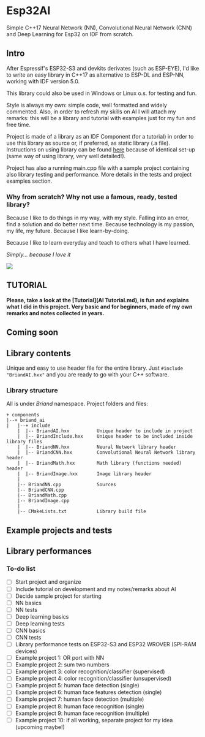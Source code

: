 # Esp32AI

Simple C++17 Neural Network (NN), Convolutional Neural Network (CNN) and Deep Learning for Esp32 on IDF from scratch.

## Intro

After Espressif's ESP32-S3 and devkits derivates (such as ESP-EYE), I'd like to write an easy library in C++17 as alternative to ESP-DL and ESP-NN, working with IDF version 5.0. 

This library could also be used in Windows or Linux o.s. for testing and fun.

Style is always my own: simple code, well formatted and widely commented. Also, in order to refresh my skills on AI I will attach my remarks: this will be a library and tutorial with examples just for my fun and free time.

Project is made of a library as an IDF Component (for a tutorial) in order to use this library as source or, if preferred, as static library (.a file). Instructions on using library can be found [here](https://github.com/briand-hub/LibEsp32IDF/blob/main/README.md#use-as-source-easier) because of identical set-up (same way of using library, very well detailed!).

Project has also a running main.cpp file with a sample project containing also library testing and performance. More details in the tests and project examples section.

### Why from scratch? Why not use a famous, ready, tested library?

Because I like to do things in my way, with my style. Falling into an error, find a solution and do better next time. Because technology is my passion, my life, my future. Because I like learn-by-doing.

Because I like to learn everyday and teach to others what I have learned.

*Simply... because I love it*

<a href="https://www.buymeacoffee.com/briandhub"><img src="https://img.buymeacoffee.com/button-api/?text=Buy me a coffee&emoji=&slug=briandhub&button_colour=FFDD00&font_colour=000000&font_family=Cookie&outline_colour=000000&coffee_colour=ffffff" /></a>

## TUTORIAL

**Please, take a look at the [Tutorial](AI Tutorial.md), is fun and explains what I did in this project. Very basic and for beginners, made of my own remarks and notes collected in years.**

## Coming soon



## Library contents

Unique and easy to use header file for the entire library. Just  ``#include "BriandAI.hxx"`` and you are ready to go with your C++ software.

### Library structure

All is under *Briand* namespace. Project folders and files:

```
+ components
|--+ briand_ai
|   |--+ include
    |  |-- BriandAI.hxx          Unique header to include in project
    |  |-- BriandInclude.hxx     Unique header to be included inside library files
    |  |-- BriandNN.hxx          Neural Network library header
    |  |-- BriandCNN.hxx         Convolutional Neural Network library header
    |  |-- BriandMath.hxx        Math library (functions needed) header
    |  |-- BriandImage.hxx       Image library header
    |
    |-- BriandNN.cpp             Sources
    |-- BriandCNN.cpp
    |-- BriandMath.cpp
    |-- BriandImage.cpp
    |
    |-- CMakeLists.txt           Library build file
```

## Example projects and tests



## Library performances

### To-do list

 - [ ] Start project and organize
 - [ ] Include tutorial on development and my notes/remarks about AI
 - [ ] Decide sample project for starting
 - [ ] NN basics
 - [ ] NN tests 
 - [ ] Deep learning basics
 - [ ] Deep learning tests
 - [ ] CNN basics
 - [ ] CNN tests
 - [ ] Library performance tests on ESP32-S3 and ESP32 WROVER (SPI-RAM devices)
 - [ ] Example project 1: OR port with NN
 - [ ] Example project 2: sum two numbers
 - [ ] Example project 3: color recognition/classifier (supervised)
 - [ ] Example project 4: color recognition/classifier (unsupervised)
 - [ ] Example project 5: human face detection (single)
 - [ ] Example project 6: human face features detection (single)
 - [ ] Example project 7: human face detection (multiple)
 - [ ] Example project 8: human face recognition (single)
 - [ ] Example project 9: human face recognition (multiple)
 - [ ] Example project 10: if all working, separate project for my idea (upcoming maybe!)
